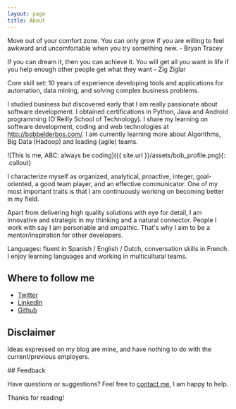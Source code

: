```yaml
---
layout: page
title: About
---
```


<p class="message">
Move out of your comfort zone. You can only grow if you are willing to feel awkward and uncomfortable when you try something new. - Bryan Tracey
</p>
<p class="message">
If you can dream it, then you can achieve it. You will get all you want in life if you help enough other people get what they want - Zig Ziglar
</p>

Core skill set: 10 years of experience developing tools and applications for automation, data mining, and solving complex business problems.

I studied business but discovered early that I am really passionate about software development. I obtained certifications in Python, Java and Android programming (O'Reilly School of Technology). I share my learning on software development, coding and web technologies at http://bobbelderbos.com/. I am currently learning more about Algorithms, Big Data (Hadoop) and leading (agile) teams.

![This is me, ABC: always be coding]({{ site.url }}/assets/bob_profile.png){: .callout}

I characterize myself as organized, analytical, proactive, integer, goal-oriented, a good team player, and an effective communicator. One of my most important traits is that I am continuously working on becoming better in my field. 

Apart from delivering high quality solutions with eye for detail, I am innovative and strategic in my thinking and a natural connector. People I work with say I am personable and empathic. That's why I aim to be a mentor/inspiration for other developers. 

Languages: fluent in Spanish / English / Dutch, conversation skills in French. I enjoy learning languages and working in multicultural teams.

## Where to follow me

* [Twitter](http://twitter.com/bbelderbos)
* [LinkedIn](https://www.linkedin.com/in/bbelderbos)
* [Github](http://github.com/bbelderbos)

## Disclaimer

Ideas expressed on my blog are mine, and have nothing to do with the current/previous employers.

## Feedback

Have questions or suggestions? Feel free to <a href="mailto:info@bobbelderbos.com?Subject=Hi%20Bob" target="_top">contact me</a>, I am happy to help.

Thanks for reading!
